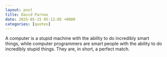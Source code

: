 ```yaml
---
layout: post
title: David Parnas
date: 2025-05-15 05:12:05 +0000
categories: [quotes]
---
```


A computer is a stupid machine with the ability to do incredibly smart things, while computer programmers are smart people with the ability to do incredibly stupid things. They are, in short, a perfect match.  

